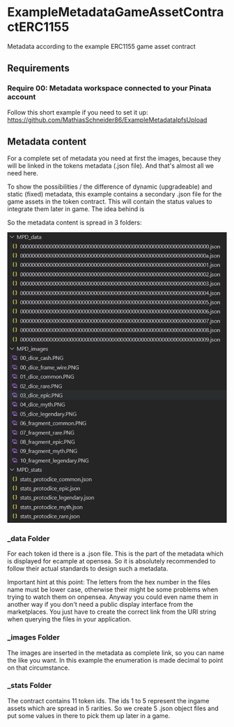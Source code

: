 # ExampleMetadataGameAssetContractERC1155
Metadata according to the example ERC1155 game asset contract

## Requirements
### Require 00: Metadata workspace connected to your Pinata account

Follow this short example if you need to set it up: https://github.com/MathiasSchneider86/ExampleMetadataIpfsUpload

## Metadata content

For a complete set of metadata you need at first the images, because they will be linked in the tokens metadata (.json file). And that's almost all we need here.

To show the possibilities / the difference of dynamic (upgradeable) and static (fixed) metadata, this example contains a secondary .json file for the game assets in the token contract. This will contain the status values to integrate them later in game. The idea behind is 

So the metadata content is spread in 3 folders:

![ScreenShot](/img/MPD_Structure.PNG)

### _data Folder
For each token id there is a .json file. This is the part of the metadata which is displayed for ecample at opensea. So it is absolutely recommended to follow their actual standards to design such a metadata.

Important hint at this point: The letters from the hex number in the files name must be lower case, otherwise their might be some problems when trying to watch them on onpensea. Anyway you could even name them in another way if you don't need a public display interface from the marketplaces. You just have to create the correct link from the URI string when querying the files in your application.

### _images Folder
The images are inserted in the metadata as complete link, so you can name the like you want. In this example the enumeration is made decimal to point on that circumstance.

### _stats Folder
The contract contains 11 token ids. The ids 1 to 5 represent the ingame assets which are spread in 5 rarities. So we create 5 .json object files and put some values in there to pick them up later in a game. 
